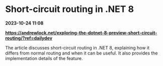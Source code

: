 # Short-circuit routing in .NET 8

**2023-10-24 11:08**

**https://andrewlock.net/exploring-the-dotnet-8-preview-short-circuit-routing/?ref=dailydev**

The article discusses short-circuit routing in .NET 8, explaining how it differs from normal routing and when it can be useful. It also provides the implementation details of the feature.